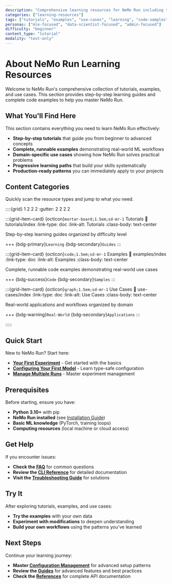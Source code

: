 ```yaml
---
description: "Comprehensive learning resources for NeMo Run including tutorials, examples, and use cases"
categories: ["learning-resources"]
tags: ["tutorials", "examples", "use-cases", "learning", "code-samples", "real-world", "step-by-step"]
personas: ["mle-focused", "data-scientist-focused", "admin-focused"]
difficulty: "beginner"
content_type: "tutorial"
modality: "text-only"
---
```


# About NeMo Run Learning Resources

Welcome to NeMo Run's comprehensive collection of tutorials, examples, and use cases. This section provides step-by-step learning guides and complete code examples to help you master NeMo Run.

## What You'll Find Here

This section contains everything you need to learn NeMo Run effectively:

- **Step-by-step tutorials** that guide you from beginner to advanced concepts
- **Complete, runnable examples** demonstrating real-world ML workflows
- **Domain-specific use cases** showing how NeMo Run solves practical problems
- **Progressive learning paths** that build your skills systematically
- **Production-ready patterns** you can immediately apply to your projects

## Content Categories

Quickly scan the resource types and jump to what you need.

::::{grid} 1 2 2 2
:gutter: 2 2 2 2

:::{grid-item-card} {octicon}`mortar-board;1.5em;sd-mr-1` Tutorials
:link: tutorials/index
:link-type: doc
:link-alt: Tutorials
:class-body: text-center

Step-by-step learning guides organized by difficulty level

+++
{bdg-primary}`Learning` {bdg-secondary}`Guides`
:::

:::{grid-item-card} {octicon}`code;1.5em;sd-mr-1` Examples
:link: examples/index
:link-type: doc
:link-alt: Examples
:class-body: text-center

Complete, runnable code examples demonstrating real-world use cases

+++
{bdg-success}`Code` {bdg-secondary}`Samples`
:::

:::{grid-item-card} {octicon}`graph;1.5em;sd-mr-1` Use Cases
:link: use-cases/index
:link-type: doc
:link-alt: Use Cases
:class-body: text-center

Real-world applications and workflows organized by domain

+++
{bdg-warning}`Real-World` {bdg-secondary}`Applications`
:::

:::::

## Quick Start

New to NeMo Run? Start here:

- **[Your First Experiment](tutorials/run-first-experiment.md)** - Get started with the basics
- **[Configuring Your First Model](tutorials/configure-your-first-model.md)** - Learn type-safe configuration
- **[Manage Multiple Runs](tutorials/manage-multiple-runs.md)** - Master experiment management

## Prerequisites

Before starting, ensure you have:

- **Python 3.10+** with pip
- **NeMo Run installed** (see [Installation Guide](../get-started/install.md))
- **Basic ML knowledge** (PyTorch, training loops)
- **Computing resources** (local machine or cloud access)

## Get Help

If you encounter issues:

- **Check the [FAQ](../references/faqs.md)** for common questions
- **Review the [CLI Reference](../references/cli-reference.md)** for detailed documentation
- **Visit the [Troubleshooting Guide](../guides/troubleshooting.md)** for solutions

## Try It

After exploring tutorials, examples, and use cases:

- **Try the examples** with your own data
- **Experiment with modifications** to deepen understanding
- **Build your own workflows** using the patterns you've learned

## Next Steps

Continue your learning journey:

- **Master [Configuration Management](../guides/configuration.md)** for advanced setup patterns
- **Review the [Guides](../guides/index.md)** for advanced features and best practices
- **Check the [References](../references/index.md)** for complete API documentation
